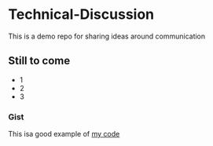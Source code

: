 # Technical-Discussion
This is a demo repo for sharing ideas around communication


## Still to come

* 1
* 2
* 3

### Gist

This isa good example of [my code](https://gist.github.com/SpecteDS/0db7cfd170801a42666db862230b22b5)
